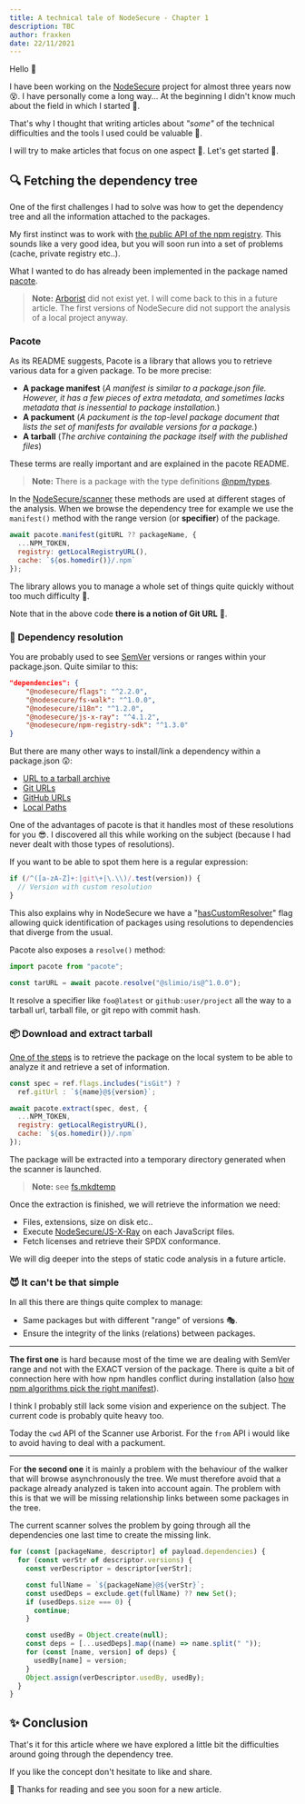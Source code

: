 ```yaml
---
title: A technical tale of NodeSecure - Chapter 1
description: TBC
author: fraxken
date: 22/11/2021
---
```


Hello 👋

I have been working on the [NodeSecure](https://github.com/NodeSecure) project for almost three years now 😵. I have personally come a long way... At the beginning I didn't know much about the field in which I started 🐤.

That's why I thought that writing articles about _"some"_ of the technical difficulties and the tools I used could be valuable 🚀.

I will try to make articles that focus on one aspect 🎯. Let's get started 💃.

## 🔍 Fetching the dependency tree

One of the first challenges I had to solve was how to get the dependency tree and all the information attached to the packages.

My first instinct was to work with [the public API of the npm registry](https://github.com/npm/registry/blob/master/docs/REGISTRY-API.md).
This sounds like a very good idea, but you will soon run into a set of problems (cache, private registry etc..).

What I wanted to do has already been implemented in the package named [pacote](https://github.com/npm/pacote#readme).

> **Note:** [Arborist](https://github.com/npm/arborist#readme) did not exist yet. I will come back to this in a future article. The first versions of NodeSecure did not support the analysis of a local project anyway.

### Pacote
As its README suggests, Pacote is a library that allows you to retrieve various data for a given package. To be more precise:

- **A package manifest** (_A manifest is similar to a package.json file. However, it has a few pieces of extra metadata, and sometimes lacks metadata that is inessential to package installation._)
- **A packument** (_A packument is the top-level package document that lists the set of manifests for available versions for a package._)
- **A tarball** (_The archive containing the package itself with the published files_)

These terms are really important and are explained in the pacote README.

> **Note:** There is a package with the type definitions [@npm/types](https://github.com/npm/types).

In the [NodeSecure/scanner](https://github.com/NodeSecure/scanner) these methods are used at different stages of the analysis. When we browse the dependency tree for example we use the `manifest()` method with the range version (or **specifier**) of the package.

```js
await pacote.manifest(gitURL ?? packageName, {
  ...NPM_TOKEN,
  registry: getLocalRegistryURL(),
  cache: `${os.homedir()}/.npm`
});
```

The library allows you to manage a whole set of things quite quickly without too much difficulty 💪.

Note that in the above code **there is a notion of Git URL** 👀.

### 🔬 Dependency resolution

You are probably used to see [SemVer](https://semver.org/lang/fr/) versions or ranges within your package.json. Quite similar to this:

```json
"dependencies": {
    "@nodesecure/flags": "^2.2.0",
    "@nodesecure/fs-walk": "^1.0.0",
    "@nodesecure/i18n": "^1.2.0",
    "@nodesecure/js-x-ray": "^4.1.2",
    "@nodesecure/npm-registry-sdk": "^1.3.0"
}
```

But there are many other ways to install/link a dependency within a package.json 😲:

- [URL to a tarball archive](https://docs.npmjs.com/cli/v8/configuring-npm/package-json#urls-as-dependencies)
- [Git URLs](https://docs.npmjs.com/cli/v8/configuring-npm/package-json#git-urls-as-dependencies)
- [GitHub URLs](https://docs.npmjs.com/cli/v8/configuring-npm/package-json#github-urls)
- [Local Paths](https://docs.npmjs.com/cli/v8/configuring-npm/package-json#local-paths)

One of the advantages of pacote is that it handles most of these resolutions for you 😎. I discovered all this while working on the subject (because I had never dealt with those types of resolutions).

If you want to be able to spot them here is a regular expression:
```js
if (/^([a-zA-Z]+:|git\+|\.\\)/.test(version)) {
  // Version with custom resolution
}
```

This also explains why in NodeSecure we have a "[hasCustomResolver](https://github.com/NodeSecure/flags/blob/main/FLAGS.md)" flag allowing quick identification of packages using resolutions to dependencies that diverge from the usual.

Pacote also exposes a `resolve()` method:

```js
import pacote from "pacote";

const tarURL = await pacote.resolve("@slimio/is@^1.0.0");
```

It resolve a specifier like `foo@latest` or `github:user/project` all the way to a tarball url, tarball file, or git repo with commit hash.

### 📦 Download and extract tarball

[One of the steps](https://github.com/NodeSecure/scanner/blob/master/src/tarball.js#L49) is to retrieve the package on the local system to be able to analyze it and retrieve a set of information.

```js
const spec = ref.flags.includes("isGit") ?
  ref.gitUrl : `${name}@${version}`;

await pacote.extract(spec, dest, {
  ...NPM_TOKEN,
  registry: getLocalRegistryURL(),
  cache: `${os.homedir()}/.npm`
});
```

The package will be extracted into a temporary directory generated when the scanner is launched.

> **Note:** see [fs.mkdtemp](https://nodejs.org/api/fs.html#fspromisesmkdtempprefix-options)

Once the extraction is finished, we will retrieve the information we need:

- Files, extensions, size on disk etc..
- Execute [NodeSecure/JS-X-Ray](https://github.com/NodeSecure/js-x-ray) on each JavaScript files.
- Fetch licenses and retrieve their SPDX conformance.

We will dig deeper into the steps of static code analysis in a future article.

### 😈 It can't be that simple

In all this there are things quite complex to manage:

- Same packages but with different "range" of versions 🎭.
- Ensure the integrity of the links (relations) between packages.

---

**The first one** is hard because most of the time we are dealing with SemVer range and not with the EXACT version of the package. There is quite a bit of connection here with how npm handles conflict during installation (also [how npm algorithms pick the right manifest](https://github.com/npm/npm-pick-manifest)).

I think I probably still lack some vision and experience on the subject. The current code is probably quite heavy too.

Today the `cwd` API of the Scanner use Arborist. For the `from` API i would like to avoid having to deal with a packument.

---

For **the second one** it is mainly a problem with the behaviour of the walker that will browse asynchronously the tree. We must therefore avoid that a package already analyzed is taken into account again. The problem with this is that we will be missing relationship links between some packages in the tree.

The current scanner solves the problem by going through all the dependencies one last time to create the missing link.

```js
for (const [packageName, descriptor] of payload.dependencies) {
  for (const verStr of descriptor.versions) {
    const verDescriptor = descriptor[verStr];

    const fullName = `${packageName}@${verStr}`;
    const usedDeps = exclude.get(fullName) ?? new Set();
    if (usedDeps.size === 0) {
      continue;
    }

    const usedBy = Object.create(null);
    const deps = [...usedDeps].map((name) => name.split(" "));
    for (const [name, version] of deps) {
      usedBy[name] = version;
    }
    Object.assign(verDescriptor.usedBy, usedBy);
  }
}
```

## ✨ Conclusion

That's it for this article where we have explored a little bit the difficulties around going through the dependency tree.

If you like the concept don't hesitate to like and share.

🙏 Thanks for reading and see you soon for a new article.


